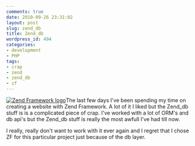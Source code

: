 ```yaml
---
comments: true
date: 2010-09-26 23:31:02
layout: post
slug: zend_db
title: Zend_db
wordpress_id: 494
categories:
- development
- PHP
tags:
- crap
- zend
- zend_db
- zf
---
```


[![Zend Framework logo](http://www.vanutsteen.nl/wp-content/uploads/2010/09/zf_logo.png)](http://www.vanutsteen.nl/wp-content/uploads/2010/09/zf_logo.png)The last few days I've been spending my time on creating a website with Zend Framework. A lot of it I liked but the Zend_db stuff is is a complicated piece of crap. I've worked with a lot of ORM's and db api's but the Zend_db stuff is really the most awfull I've had till now.

I really, really don't want to work with it ever again and I regret that I chose ZF for this particular project just because of the db layer.
